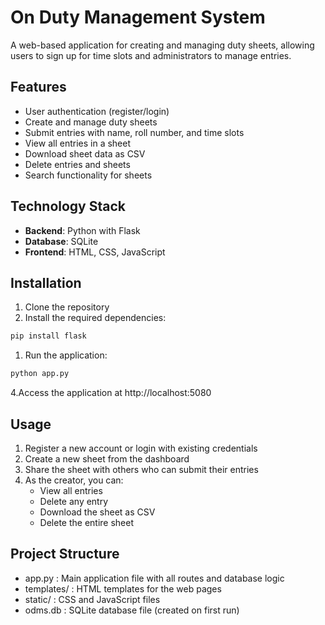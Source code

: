 # On Duty Management System

A web-based application for creating and managing duty sheets, allowing users to sign up for time slots and administrators to manage entries.

## Features

- User authentication (register/login)
- Create and manage duty sheets
- Submit entries with name, roll number, and time slots
- View all entries in a sheet
- Download sheet data as CSV
- Delete entries and sheets
- Search functionality for sheets

## Technology Stack

- **Backend**: Python with Flask
- **Database**: SQLite
- **Frontend**: HTML, CSS, JavaScript

## Installation

1. Clone the repository
2. Install the required dependencies:

```bash
pip install flask
```
1. Run the application:
```bash
python app.py
```
4.Access the application at http://localhost:5080
## Usage
1. Register a new account or login with existing credentials
2. Create a new sheet from the dashboard
3. Share the sheet with others who can submit their entries
4. As the creator, you can:
   - View all entries
   - Delete any entry
   - Download the sheet as CSV
   - Delete the entire sheet
## Project Structure
- app.py : Main application file with all routes and database logic
- templates/ : HTML templates for the web pages
- static/ : CSS and JavaScript files
- odms.db : SQLite database file (created on first run)